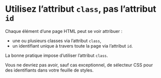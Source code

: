 Utilisez l’attribut `class`, pas l’attribut `id`
================================================

Chaque élément d’une page HTML peut se voir attribuer :

- une ou plusieurs classes via l’attribut `class`,
- un identifiant unique à travers toute la page via l’attribut `id`.

La bonne pratique impose d’utiliser l’attribut `class`.

Vous ne devriez pas avoir, sauf cas exceptionnel, de sélecteur CSS pour des identifiants dans votre feuille de styles.
